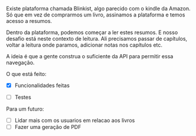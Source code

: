 Existe plataforma chamada Blinkist, algo parecido com o kindle da Amazon. Só que em vez de comprarmos um livro, assinamos a plataforma e temos acesso a resumos.

Dentro da plataforma, podemos começar a ler estes resumos. E nosso desafio está neste contexto de leitura. Ali precisamos passar de capítulos, voltar a leitura onde paramos, adicionar notas nos capítulos etc.

A ideia é que a gente construa o suficiente da API para permitir essa navegação.

O que está feito:

- [x] Funcionalidades feitas
- [ ] Testes


Para um futuro:

- [ ] Lidar mais com os usuarios em relacao aos livros
- [ ] Fazer uma geração de PDF
